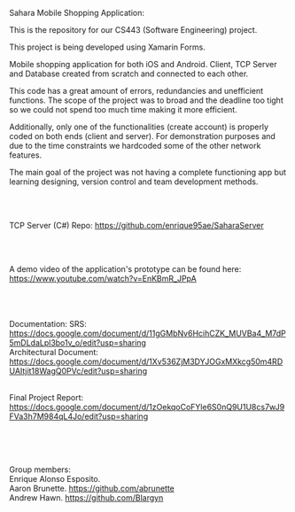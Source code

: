 Sahara Mobile Shopping Application:  

This is the repository for our CS443 (Software Engineering) project.  

This project is being developed using Xamarin Forms.

Mobile shopping application for both iOS and Android. Client, TCP Server and Database created from scratch and connected to each other. 

This code has a great amount of errors, redundancies and unefficient functions. The scope of the project was to broad and the deadline too tight so we could not spend too much time making it more efficient. 

Additionally, only one of the functionalities (create account) is properly coded on both ends (client and server). For demonstration purposes and due to the time constraints we hardcoded some of the other network features. 

The main goal of the project was not having a complete functioning app but learning designing, version control and team development methods. 

</br></br>

TCP Server (C#) Repo: https://github.com/enrique95ae/SaharaServer

</br></br>

A demo video of the application's prototype can be found here: https://www.youtube.com/watch?v=EnKBmR_JPpA

</br></br></br>
Documentation:
SRS:   https://docs.google.com/document/d/11gGMbNv6HcihCZK_MUVBa4_M7dP5mDLdaLpl3bo1v_o/edit?usp=sharing </br>
Architectural Document:   https://docs.google.com/document/d/1Xv536ZjM3DYJOGxMXkcg50m4RDUAItjit18WagQ0PVc/edit?usp=sharing </br></br>



Final Project Report: https://docs.google.com/document/d/1zOekqoCoFYle6S0nQ9U1U8cs7wJ9FVa3h7M984qL4Jo/edit?usp=sharing

</br></br></br>

Group members:  
Enrique Alonso Esposito. </br>
Aaron Brunette.  https://github.com/abrunette </br>
Andrew Hawn.  https://github.com/Blargyn</br>
